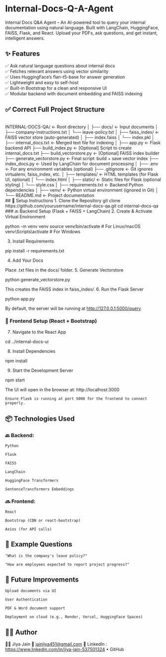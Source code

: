 # Internal-Docs-Q-A-Agent
Internal Docs Q&amp;A Agent – An AI-powered tool to query your internal documentation using natural language. Built with LangChain, HuggingFace, FAISS, Flask, and React. Upload your PDFs, ask questions, and get instant, intelligent answers.

## ✨ Features

✅ Ask natural language questions about internal docs
<br>
✅ Fetches relevant answers using vector similarity
<br>
✅ Uses HuggingFace’s flan-t5-base for answer generation
<br>
✅ Lightweight and easy to self-host
<br>
✅ Built-in Bootstrap for a clean and responsive UI
<br>
✅ Modular backend with document embedding and FAISS indexing

## ✅ Correct Full Project Structure
<br>
INTERNAL-DOCS-QA/                     ← Root directory
│
├── docs/                             ← Input documents
│   ├── company-instructions.txt
│   └── leave-policy.txt
│
├── faiss_index/                      ← FAISS vector store (auto-generated)
│   ├── index.faiss
│   └── index.pkl
│
├── internal_docs.txt                 ← Merged text file for indexing
│
├── app.py                            ← Flask backend API
├── build_index.py                    ← [Optional] Script to create internal_docs.txt
├── build_vectorstore.py              ← [Optional] FAISS index builder
├── generate_vectorstore.py           ← Final script: build + save vector index
├── index_docs.py                     ← Used by LangChain for document processing
│
├── .env                              ← For any environment variables (optional)
├── .gitignore                        ← Git ignores virtualenv, faiss_index, etc.
│
├── templates/                        ← HTML templates (for Flask UI, optional)
│   └── index.html
│
├── static/                           ← Static files for Flask (optional styling)
│   └── style.css
│
├── requirements.txt                  ← Backend Python dependencies
│
├── venv/                             ← Python virtual environment (ignored in Git)
│
└── README.md                         ← Project documentation
<br>
## 🔧 Setup Instructions
1. Clone the Repository
  git clone https://github.com/yourusername/internal-docs-qa.git
  cd internal-docs-qa
### 🔙 Backend Setup (Flask + FAISS + LangChain)
2. Create & Activate Virtual Environment

python -m venv venv
 source venv/bin/activate    # For Linux/macOS
 venv\Scripts\activate       # For Windows

3. Install Requirements

 pip install -r requirements.txt

4. Add Your Docs

 Place .txt files in the docs/ folder.
5. Generate Vectorstore

python generate_vectorstore.py

 This creates the FAISS index in faiss_index/.
6. Run the Flask Server

 python app.py

By default, the server will be running at http://127.0.0.1:5000/query

### 🎨 Frontend Setup (React + Bootstrap)
7. Navigate to the React App

cd ../internal-docs-ui

8. Install Dependencies

npm install

9. Start the Development Server

npm start

The UI will open in the browser at: http://localhost:3000

    Ensure Flask is running at port 5000 for the frontend to connect properly.

## 📦 Technologies Used
### 🔙 Backend:

    Python

    Flask

    FAISS

    LangChain

    HuggingFace Transformers

    SentenceTransformers Embeddings

### 🔜 Frontend:

    React

    Bootstrap (CDN or react-bootstrap)

    Axios (for API calls) 

## 🧪 Example Questions

    "What is the company's leave policy?"

    "How are employees expected to report project progress?"

## 🤖 Future Improvements

    Upload documents via UI

    User Authentication

    PDF & Word document support

    Deployment on cloud (e.g., Render, Vercel, HuggingFace Spaces)

## 🧑‍💻 Author

👩‍💻 Jiya Jain
📧 jainjiya451@gmail.com
🔗 LinkedIn : https://www.linkedin.com/in/jiya-jain-537501324  • GitHub
